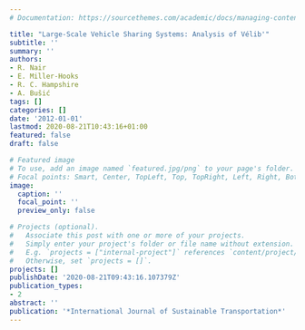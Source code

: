 ```yaml
---
# Documentation: https://sourcethemes.com/academic/docs/managing-content/

title: "Large-Scale Vehicle Sharing Systems: Analysis of Vélib'"
subtitle: ''
summary: ''
authors:
- R. Nair
- E. Miller-Hooks
- R. C. Hampshire
- A. Bušić
tags: []
categories: []
date: '2012-01-01'
lastmod: 2020-08-21T10:43:16+01:00
featured: false
draft: false

# Featured image
# To use, add an image named `featured.jpg/png` to your page's folder.
# Focal points: Smart, Center, TopLeft, Top, TopRight, Left, Right, BottomLeft, Bottom, BottomRight.
image:
  caption: ''
  focal_point: ''
  preview_only: false

# Projects (optional).
#   Associate this post with one or more of your projects.
#   Simply enter your project's folder or file name without extension.
#   E.g. `projects = ["internal-project"]` references `content/project/deep-learning/index.md`.
#   Otherwise, set `projects = []`.
projects: []
publishDate: '2020-08-21T09:43:16.107379Z'
publication_types:
- 2
abstract: ''
publication: '*International Journal of Sustainable Transportation*'
---
```

